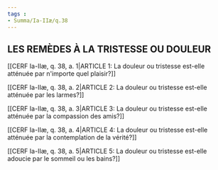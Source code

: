 ```yaml
---
tags : 
- Summa/Ia-IIæ/q.38
---
```


## LES REMÈDES À LA TRISTESSE OU DOULEUR

[[CERF Ia-IIæ, q. 38, a. 1|ARTICLE 1: La douleur ou tristesse est-elle atténuée par n'importe quel plaisir?]]

[[CERF Ia-IIæ, q. 38, a. 2|ARTICLE 2: La douleur ou tristesse est-elle atténuée par les larmes?]]

[[CERF Ia-IIæ, q. 38, a. 3|ARTICLE 3: La douleur ou tristesse est-elle atténuée par la compassion des amis?]]

[[CERF Ia-IIæ, q. 38, a. 4|ARTICLE 4: La douleur ou tristesse est-elle atténuée par la contemplation de la vérité?]]

[[CERF Ia-IIæ, q. 38, a. 5|ARTICLE 5: La douleur ou tristesse est-elle adoucie par le sommeil ou les bains?]]

